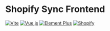 # Shopify Sync Frontend

[![Vite](https://img.shields.io/badge/Vite-646CFF?style=for-the-badge&logo=vite&logoColor=white)](https://vitejs.dev/)
[![Vue.js](https://img.shields.io/badge/Vue.js-4FC08D?style=for-the-badge&logo=vue.js&logoColor=white)](https://vuejs.org/)
[![Element Plus](https://img.shields.io/badge/Element%20Plus-409EFF?style=for-the-badge&logo=element-plus&logoColor=white)](https://element-plus.org/)
[![Shopify](https://img.shields.io/badge/Shopify-7AB55C?style=for-the-badge&logo=shopify&logoColor=white)](https://shopify.dev/)